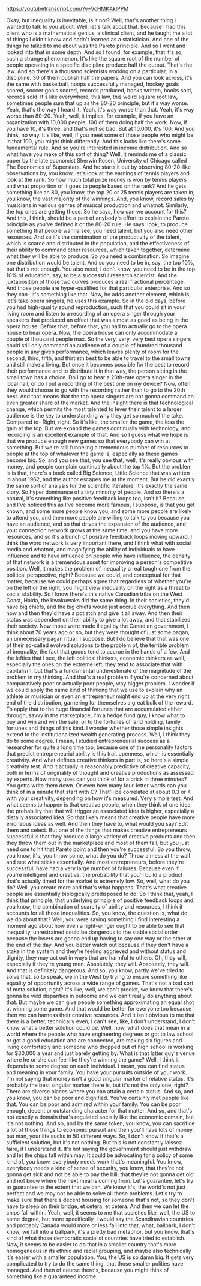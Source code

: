 https://youtubetranscript.com/?v=VcHMKAklPPM

 Okay, but inequality is inevitable, is it not? Well, that's another thing I wanted to talk to you about. Well, let's talk about that. Because I had this client who is a mathematical genius, a clinical client, and he taught me a lot of things I didn't know and hadn't learned as a statistician. And one of the things he talked to me about was the Pareto principle. And so I went and looked into that in some depth. And so I found, for example, that it's so, such a strange phenomenon. It's like the square root of the number of people operating in a specific discipline produce half the output. That's the law. And so there's a thousand scientists working on a particular, in a discipline. 30 of them publish half the papers. And you can look across, it's the same with basketball, hoops successfully managed, hockey goals scored, soccer goals scored, records produced, books written, books sold, records sold. It's like everywhere, this law, this weird square root law, sometimes people sum that up as the 80-20 principle, but it's way worse. Yeah, that's the way I heard it. Yeah, it's way worse than that. Yeah, it's way worse than 80-20. Yeah, well, it implies, for example, if you have an organization with 10,000 people, 100 of them doing half the work. Now, if you have 10, it's three, and that's not so bad. But at 10,000, it's 100. And you think, no way. It's like, well, if you meet some of those people who might be in that 100, you might think differently. And this looks like there's some fundamental rule. And so you're interested in income distribution. And so what have you make of this sort of thing? Well, it reminds me of a classic paper by the late economist Sherwin Rosen, University of Chicago called The Economics of Superstars. And he starts it out by observing 80-20-like observations by, you know, let's look at the earnings of tennis players and look at the rank. So how much total prize money is won by tennis players and what proportion of it goes to people based on the rank? And he gets something like an 80, you know, the top 20 or 25 tennis players are taken in, you know, the vast majority of the winnings. And, you know, record sales by musicians in various genres of musical production and whatnot. Similarly, the top ones are getting those. So he says, how can we account for this? And this, I think, should be a part of anybody's effort to explain the Pareto principle as you've defined it or the 80-20 rule. He says, look, to produce something that people wanna see, you need talent, but you also need other resources. And so it's the combination of the productivity of the talent, which is scarce and distributed in the population, and the effectiveness of their ability to command other resources, which taken together, determine what they will be able to produce. So you need a combination. So imagine one distribution would be talent. And so you need to be in, say, the top 10%, but that's not enough. You also need, I don't know, you need to be in the top 10% of education, say, to be a successful research scientist. And the juxtaposition of those two curves produces a real fractional percentage. And those people are hyper-qualified for that particular enterprise. And so they can- It's something like that. Now, he adds another element, which is, let's take opera singers, he uses this example. So in the old days, before you had high-quality sound reproduction, such that you could sit in your living room and listen to a recording of an opera singer through your speakers that produced an effect that was almost as good as being in the opera house. Before that, before that, you had to actually go to the opera house to hear opera. Now, the opera house can only accommodate a couple of thousand people max. So the very, very, very best opera singers could still only command an audience of a couple of hundred thousand people in any given performance, which leaves plenty of room for the second, third, fifth, and thirtieth best to be able to travel to the small towns and still make a living. But once it becomes possible for the best to record their performance and to distribute it in that way, the person sitting in the small town has a choice. Do I go to hear a 20th-rate opera singer in the local hall, or do I put a recording of the best one on my device? Now, often they would choose to go with the recording rather than to go to the 20th best. And that means that the top opera singers are not gonna command an even greater share of the market. And the insight there is that technological change, which permits the most talented to lever their talent to a larger audience is the key to understanding why they get so much of the take. Compared to- Right, right. So it's like, the smaller the game, the less the gain at the top. But we expand the games continually with technology, and recording is an excellent example of that. And so I guess what we hope is that we produce enough new games so that everybody can win at something. But we're still funneling a tremendous number of resources to people at the top of whatever the game is, especially as these games become big. So, and you see that, you see that, well, it's really obvious with money, and people complain continually about the top 1%. But the problem is is that, there's a book called Big Science, Little Science that was written in about 1962, and the author escapes me at the moment. But he did exactly the same sort of analysis for the scientific literature. It's exactly the same story. So hyper dominance of a tiny minority of people. And so there's a natural, it's something like positive feedback loops too, isn't it? Because, and I've noticed this as I've become more famous, I suppose, is that you get known, and some more people know you, and some more people are likely to attend you, and then more people are willing to talk to you because you have an audience, and so that drives the expansion of the audience, and your connection network grows at the same time, and you have more resources, and so it's a bunch of positive feedback loops moving upward. I think the word network is very important there, and I think what with social media and whatnot, and magnifying the ability of individuals to have influence and to have influence on people who have influence, the density of that network is a tremendous asset for improving a person's competitive position. Well, it makes the problem of inequality a real tough one from the political perspective, right? Because we could, and conceptual for that matter, because we could perhaps agree that regardless of whether you're on the left or the right, you might view inequality on the right as a threat to social stability. So I know there's this native Canadian tribe on the West Coast, Haida, the Kwakuwaks did the same thing. In their societies, they'd have big chiefs, and the big chiefs would just accrue everything. And then now and then they'd have a potlatch and give it all away. And then their status was dependent on their ability to give a lot away, and that stabilized their society. Now those were made illegal by the Canadian government, I think about 70 years ago or so, but they were thought of just some pagan, an unnecessary pagan ritual, I suppose. But I do believe that that was one of their so-called evolved solutions to the problem of, the terrible problem of inequality, the fact that goods tend to accrue in the hands of a few. And the lefties that I see, the left political thinkers, economic thinkers as well, especially the ones on the extreme left, they tend to associate that with capitalism, but that's a fundamental underestimate of the magnitude of the problem in my thinking. And that's a real problem if you're concerned about comparatively poor or actually poor people, way bigger problem. I wonder if we could apply the same kind of thinking that we use to explain why an athlete or musician or even an entrepreneur might end up at the very right end of the distribution, garnering for themselves a great bulk of the reward. To apply that to the huge financial fortunes that are accumulated either through, savvy in the marketplace, I'm a hedge fund guy, I know what to buy and win and win the sale, or to the fortunes of land holding, family fortunes and things of this kind. I wonder whether those simple insights extend to the institutionalized wealth generating process. Well, I think they do to some degree. I mean, I studied entrepreneurial success as a researcher for quite a long time too, because one of the personality factors that predict entrepreneurial ability is this trait openness, which is essentially creativity. And what defines creative thinkers in part is, so here's a simple creativity test. And it actually is reasonably predictive of creative capacity, both in terms of originality of thought and creative productions as assessed by experts. How many uses can you think of for a brick in three minutes? You gotta write them down. Or even how many four-letter words can you think of in a minute that start with C? That'll be correlated at about 0.3 or 4 with your creativity, depending on how it's measured. Very simple test. And what seems to happen is that creative people, when they think of one idea, the probability that that will trigger an associated idea is higher, especially a distally associated idea. So that likely means that creative people have more erroneous ideas as well. And then they have to, what would you say? Edit them and select. But one of the things that makes creative entrepreneurs successful is that they produce a large variety of creative products and then they throw them out in the marketplace and most of them fail, but you just need one to hit that Pareto point and then you're successful. So you throw, you know, it's, you throw some, what do you do? Throw a mess at the wall and see what sticks essentially. And most entrepreneurs, before they're successful, have had a very large number of failures. Because even if you're intelligent and creative, the probability that you'll build a product that's actually timed for the market is extremely low. So, well, what do you do? Well, you create more and that's what happens. That's what creative people are essentially biologically predisposed to do. So I think that, yeah, I think that principle, that underlying principle of positive feedback loops and, you know, the combination of scarcity of ability and resources, I think it accounts for all those inequalities. So, you know, the question is, what do we do about that? Well, you were saying something I find interesting a moment ago about how even a right-winger ought to be able to see that inequality, unrestrained could be dangerous to the stable social order because the losers are gonna end up having to say one way or the other at the end of the day. And you better watch out because if they don't have a stake in the system and they're feeling aggrieved and without status and dignity, they may act out in ways that are harmful to others. Oh, they will, especially if they're young men. Absolutely, they will. Absolutely, they will. And that is definitely dangerous. And so, you know, partly we've tried to solve that, so to speak, we in the West by trying to ensure something like equality of opportunity across a wide range of games. That's not a bad sort of meta solution, right? It's like, well, we can't predict, we know that there's gonna be wild disparities in outcome and we can't really do anything about that. But maybe we can give people something approximating an equal shot at winning some game. And that would be better for everyone too because then we can harness their creative resources. And it isn't obvious to me that there is a better, technically even, I can't see, like, I don't understand, I don't know what a better solution could be. Well, now, what does that mean in a world where the people who have engineering degrees or got to law school or got a good education and are connected, are making six figures and living comfortably and someone who dropped out of high school is working for $30,000 a year and just barely getting by. What is that latter guy's venue where he or she can feel like they're winning the game? Well, I think it depends to some degree on each individual. I mean, you can find status and meaning in your family. You have your pursuits outside of your work. I'm not saying that money isn't a good singular marker of relative status. It's probably the best singular marker there is, but it's not the only one, right? There are diverse places where you can attain a certain status. And so, and you know, you can be poor and dignified. You've certainly met people like that. You can be poor and admired within your family. You can be poor enough, decent or outstanding character for that matter. And so, and that's not exactly a domain that's regulated socially like the economic domain, but it's not nothing. And so, and by the same token, you know, you can sacrifice a lot of those things to economic pursuit and then you'll have lots of money, but man, your life sucks in 50 different ways. So, I don't know if that's a sufficient solution, but it's not nothing. But this is not constantly laissez faire, if I understand it. It's not saying the government should just withdraw and let the chips fall within may. It could be advocating for a policy of some kind of, you know, everybody needs work that's meaningful. You know, everybody needs a kind of sense of security, you know, that they're not gonna get sick and not be able to pay the bill, that they're not gonna get old and not know where the next meal is coming from. Let's guarantee, let's try to guarantee to the extent that we can. We know it's, the world's not just perfect and we may not be able to solve all these problems. Let's try to make sure that there's decent housing for someone that's not, so they don't have to sleep on their bridge, et cetera, et cetera. And then we can let the chips fall within. Yeah, well, it seems to me that societies like, well, the US to some degree, but more specifically, I would say the Scandinavian countries and probably Canada would more or less fall into that, what, ballpark, I don't know, we fall into a ballpark, it's a pretty bad metaphor, but you know, that's kind of what those democratic socialist countries have tried to establish. Now, it seems to be easier to do that in a smaller country that's more homogeneous in its ethnic and racial grouping, and maybe also technically it's easier with a smaller population. You, the US is so damn big. It gets very complicated to try to do the same thing, that those smaller polities have managed. And then of course there's, because you might think of something like a guaranteed income.